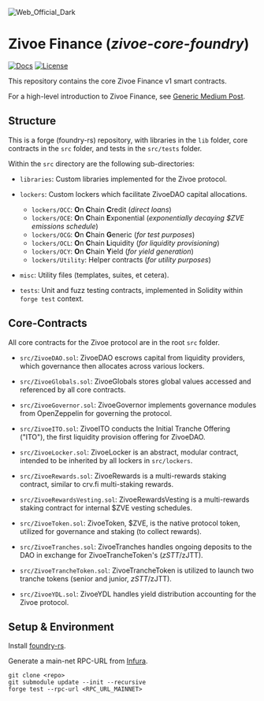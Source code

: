 ![Web_Official_Dark](https://user-images.githubusercontent.com/26582141/201743461-87df24c4-80fd-4abe-baf8-7cf6a85e0fba.png)

# Zivoe Finance (_zivoe-core-foundry_)

[![Docs](https://img.shields.io/badge/docs-%F0%9F%93%84-blue)](https://blog.gitbook.com/product-updates/gitbook-3.0-document-everything-from-start-to-ship)
[![License](https://img.shields.io/badge/License-GPLv3-green.svg)](https://www.gnu.org/licenses/gpl-3.0)

This repository contains the core Zivoe Finance v1 smart contracts.

For a high-level introduction to Zivoe Finance, see [Generic Medium Post](https://medium.com/balancer-protocol/balancer-v2-generalizing-amms-16343c4563ff).

## Structure

This is a forge (foundry-rs) repository, with libraries in the `lib` folder, core contracts in the `src` folder, and tests in the `src/tests` folder.

Within the `src` directory are the following sub-directories:
- `libraries`: Custom libraries implemented for the Zivoe protocol.

- `lockers`: Custom lockers which facilitate ZivoeDAO capital allocations.
  - `lockers/OCC`: **O**n **C**hain **C**redit (_direct loans_)
  - `lockers/OCE`: **O**n **C**hain **E**xponential (_exponentially decaying $ZVE emissions schedule_)
  - `lockers/OCG`: **O**n **C**hain **G**eneric (_for test purposes_)
  - `lockers/OCL`: **O**n **C**hain **L**iquidity (_for liquidity provisioning_)
  - `lockers/OCY`: **O**n **C**hain **Y**ield (_for yield generation_)
  - `lockers/Utility`: Helper contracts (_for utility purposes_)
 
- `misc`: Utility files (templates, suites, et cetera).

- `tests`: Unit and fuzz testing contracts, implemented in Solidity within `forge test` context.

## Core-Contracts

All core contracts for the Zivoe protocol are in the root `src` folder.

- `src/ZivoeDAO.sol`: ZivoeDAO escrows capital from liquidity providers, which governance then allocates across various lockers.

- `src/ZivoeGlobals.sol`: ZivoeGlobals stores global values accessed and referenced by all core contracts.

- `src/ZivoeGovernor.sol`: ZivoeGovernor implements governance modules from OpenZeppelin for governing the protocol.

- `src/ZivoeITO.sol`: ZivoeITO conducts the Initial Tranche Offering ("ITO"), the first liquidity provision offering for ZivoeDAO.

- `src/ZivoeLocker.sol`: ZivoeLocker is an abstract, modular contract, intended to be inherited by all lockers in `src/lockers`.

- `src/ZivoeRewards.sol`: ZivoeRewards is a multi-rewards staking contract, similar to crv.fi multi-staking rewards.

- `src/ZivoeRewardsVesting.sol`: ZivoeRewardsVesting is a multi-rewards staking contract for internal $ZVE vesting schedules.

- `src/ZivoeToken.sol`: ZivoeToken, $ZVE, is the native protocol token, utilized for governance and staking (to collect rewards).

- `src/ZivoeTranches.sol`: ZivoeTranches handles ongoing deposits to the DAO in exchange for ZivoeTrancheToken's ($zSTT/$zJTT).

- `src/ZivoeTrancheToken.sol`: ZivoeTrancheToken is utilized to launch two tranche tokens (senior and junior, $zSTT/$zJTT).

- `src/ZivoeYDL.sol`: ZivoeYDL handles yield distribution accounting for the Zivoe protocol.

## Setup & Environment

Install [foundry-rs](https://github.com/foundry-rs/foundry).

Generate a main-net RPC-URL from [Infura](https://www.infura.io/).

```
git clone <repo>
git submodule update --init --recursive
forge test --rpc-url <RPC_URL_MAINNET>
```
